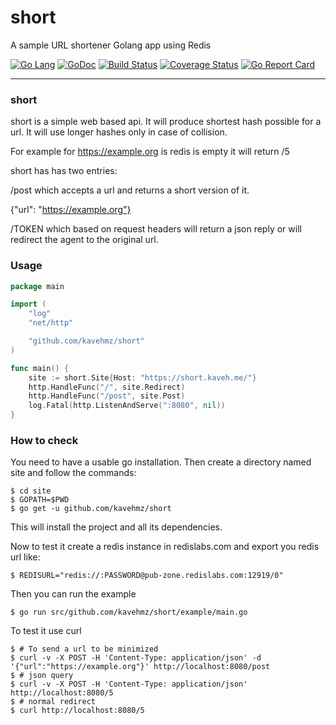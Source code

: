 # short
A sample URL shortener Golang app using Redis

[![Go Lang](http://kavehmz.github.io/static/gopher/gopher-front.svg)](https://golang.org/)
[![GoDoc](https://godoc.org/github.com/kavehmz/short?status.svg)](https://godoc.org/github.com/kavehmz/short)
[![Build Status](https://travis-ci.org/kavehmz/short.svg?branch=master)](https://travis-ci.org/kavehmz/short)
[![Coverage Status](https://coveralls.io/repos/github/kavehmz/short/badge.svg?branch=master)](https://coveralls.io/github/kavehmz/short?branch=master)
[![Go Report Card](https://goreportcard.com/badge/github.com/kavehmz/short)](https://goreportcard.com/report/github.com/kavehmz/short)

---
### short
short is a simple web based api. It will produce shortest hash possible for a url. It will use longer hashes only in case of collision.

For example for https://example.org is redis is empty it will return /5

short has has two entries:

/post which accepts a url and returns a short version of it.

{"url": "https://example.org"}

/TOKEN which based on request headers will return a json reply or will redirect the agent to the original url.

### Usage

```go
package main

import (
	"log"
	"net/http"

	"github.com/kavehmz/short"
)

func main() {
	site := short.Site{Host: "https://short.kaveh.me/"}
	http.HandleFunc("/", site.Redirect)
	http.HandleFunc("/post", site.Post)
	log.Fatal(http.ListenAndServe(":8080", nil))
}

```

### How to check

You need to have a usable go installation. Then create a directory named site and follow the commands:

```
$ cd site
$ GOPATH=$PWD
$ go get -u github.com/kavehmz/short
```

This will install the project and all its dependencies.

Now to test it create a redis instance in redislabs.com and export you redis url like:

```$ REDISURL="redis://:PASSWORD@pub-zone.redislabs.com:12919/0"```

Then you can run the example

```$ go run src/github.com/kavehmz/short/example/main.go```

To test it use curl

```
$ # To send a url to be minimized
$ curl -v -X POST -H 'Content-Type: application/json' -d '{"url":"https://example.org"}' http://localhost:8080/post
$ # json query
$ curl -v -X POST -H 'Content-Type: application/json'  http://localhost:8080/5
$ # normal redirect
$ curl http://localhost:8080/5
```
